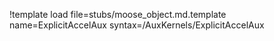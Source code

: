 !template load file=stubs/moose_object.md.template name=ExplicitAccelAux syntax=/AuxKernels/ExplicitAccelAux
